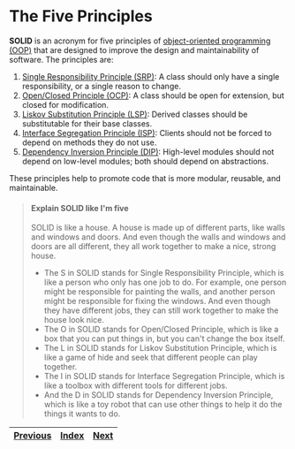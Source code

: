 # The Five Principles

**SOLID** is an acronym for five principles of [object-oriented programming (OOP)](../oop.md) that are designed to improve the design and maintainability of software. The principles are:

1. [Single Responsibility Principle (SRP)](single\_responsibility\_principle.md): A class should only have a single responsibility, or a single reason to change.
2. [Open/Closed Principle (OCP)](open\_closed\_principle.md): A class should be open for extension, but closed for modification.
3. [Liskov Substitution Principle (LSP)](liskov\_substitution\_principle.md): Derived classes should be substitutable for their base classes.
4. [Interface Segregation Principle (ISP)](interface\_segregation\_principle.md): Clients should not be forced to depend on methods they do not use.
5. [Dependency Inversion Principle (DIP)](dependency\_inversion\_principle.md): High-level modules should not depend on low-level modules; both should depend on abstractions.

These principles help to promote code that is more modular, reusable, and maintainable.

> #### Explain SOLID like I'm five
>
> SOLID is like a house. A house is made up of different parts, like walls and windows and doors. And even though the walls and windows and doors are all different, they all work together to make a nice, strong house.
>
> * The S in SOLID stands for Single Responsibility Principle, which is like a person who only has one job to do. For example, one person might be responsible for painting the walls, and another person might be responsible for fixing the windows. And even though they have different jobs, they can still work together to make the house look nice.
> * The O in SOLID stands for Open/Closed Principle, which is like a box that you can put things in, but you can't change the box itself.
> * The L in SOLID stands for Liskov Substitution Principle, which is like a game of hide and seek that different people can play together.
> * The I in SOLID stands for Interface Segregation Principle, which is like a toolbox with different tools for different jobs.
> * And the D in SOLID stands for Dependency Inversion Principle, which is like a toy robot that can use other things to help it do the things it wants to do.

| [Previous](../paradigms.md) | [Index](../) | [Next](single\_responsibility\_principle.md) |
| --------------------------- | ------------ | -------------------------------------------- |
